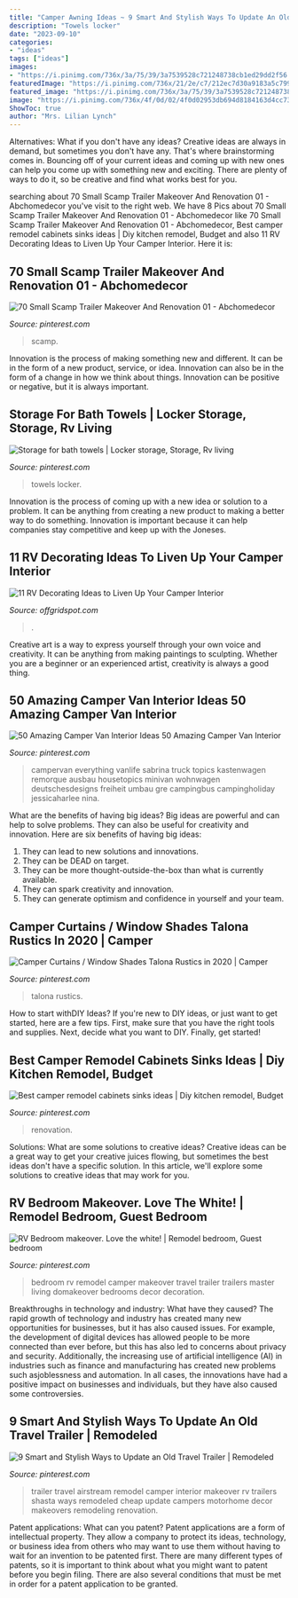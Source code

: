 ```yaml
---
title: "Camper Awning Ideas ~ 9 Smart And Stylish Ways To Update An Old Travel Trailer"
description: "Towels locker"
date: "2023-09-10"
categories:
- "ideas"
tags: ["ideas"]
images:
- "https://i.pinimg.com/736x/3a/75/39/3a7539528c721248738cb1ed29dd2f56.jpg"
featuredImage: "https://i.pinimg.com/736x/21/2e/c7/212ec7d30a9183a5c7996f97493914f3.jpg"
featured_image: "https://i.pinimg.com/736x/3a/75/39/3a7539528c721248738cb1ed29dd2f56.jpg"
image: "https://i.pinimg.com/736x/4f/0d/02/4f0d02953db694d8184163d4cc731722.jpg"
ShowToc: true
author: "Mrs. Lilian Lynch"
---
```



Alternatives: What if you don't have any ideas?
Creative ideas are always in demand, but sometimes you don't have any. That's where brainstorming comes in. Bouncing off of your current ideas and coming up with new ones can help you come up with something new and exciting. There are plenty of ways to do it, so be creative and find what works best for you.

	

		
searching about 70 Small Scamp Trailer Makeover And Renovation 01 - Abchomedecor you've visit to the right web. We have 8 Pics about 70 Small Scamp Trailer Makeover And Renovation 01 - Abchomedecor like 70 Small Scamp Trailer Makeover And Renovation 01 - Abchomedecor, Best camper remodel cabinets sinks ideas | Diy kitchen remodel, Budget and also 11 RV Decorating Ideas to Liven Up Your Camper Interior. Here it is:
		
    
## 70 Small Scamp Trailer Makeover And Renovation 01 - Abchomedecor

<img loading=lazy src="https://i.pinimg.com/736x/8e/10/a6/8e10a617b89837751ab7651b57daf22c.jpg" onerror="this.onerror=null;this.src='https://tse2.mm.bing.net/th?id=OIP.mavpJjTy3IEMBu-GRieGzQHaJ3&amp;pid=15.1';" alt="70 Small Scamp Trailer Makeover And Renovation 01 - Abchomedecor">

_Source: pinterest.com_

>scamp. 

	

Innovation is the process of making something new and different. It can be in the form of a new product, service, or idea. Innovation can also be in the form of a change in how we think about things. Innovation can be positive or negative, but it is always important.

    
## Storage For Bath Towels | Locker Storage, Storage, Rv Living

<img loading=lazy src="https://i.pinimg.com/736x/ad/96/61/ad966105b0fe61a72472937005edb45f--bath-towels-rv.jpg" onerror="this.onerror=null;this.src='https://tse3.mm.bing.net/th?id=OIP.rZi5h_AbG6uw2_RVq1K2BQHaJ4&amp;pid=15.1';" alt="Storage for bath towels | Locker storage, Storage, Rv living">

_Source: pinterest.com_

>towels locker. 

	

Innovation is the process of coming up with a new idea or solution to a problem. It can be anything from creating a new product to making a better way to do something. Innovation is important because it can help companies stay competitive and keep up with the Joneses.

    
## 11 RV Decorating Ideas To Liven Up Your Camper Interior

<img loading=lazy src="https://offgridspot.com/wp-content/uploads/2020/06/105044540_3113232758699296_6906715080108428204_n.jpg" onerror="this.onerror=null;this.src='https://tse1.mm.bing.net/th?id=OIP.b9jlP_WOa4fFZ_na6Tq44wHaJ4&amp;pid=15.1';" alt="11 RV Decorating Ideas to Liven Up Your Camper Interior">

_Source: offgridspot.com_

>. 

	

Creative art is a way to express yourself through your own voice and creativity. It can be anything from making paintings to sculpting. Whether you are a beginner or an experienced artist, creativity is always a good thing.

    
## 50 Amazing Camper Van Interior Ideas 50 Amazing Camper Van Interior

<img loading=lazy src="https://i.pinimg.com/736x/1c/74/9e/1c749eb4aeb33170b050c3ef015b1fdd.jpg" onerror="this.onerror=null;this.src='https://tse3.mm.bing.net/th?id=OIP.FBkLME2Nq6AjfFb3qk0TmgHaLG&amp;pid=15.1';" alt="50 Amazing Camper Van Interior Ideas 50 Amazing Camper Van Interior">

_Source: pinterest.com_

>campervan everything vanlife sabrina truck topics kastenwagen remorque ausbau housetopics minivan wohnwagen deutschesdesigns freiheit umbau gre campingbus campingholiday jessicaharlee nina. 

	

What are the benefits of having big ideas?
Big ideas are powerful and can help to solve problems. They can also be useful for creativity and innovation. Here are six benefits of having big ideas: 
1. They can lead to new solutions and innovations.
2. They can be DEAD on target.
3. They can be more thought-outside-the-box than what is currently available.
4. They can spark creativity and innovation. 
5. They can generate optimism and confidence in yourself and your team.

    
## Camper Curtains / Window Shades Talona Rustics In 2020 | Camper

<img loading=lazy src="https://i.pinimg.com/736x/3a/75/39/3a7539528c721248738cb1ed29dd2f56.jpg" onerror="this.onerror=null;this.src='https://tse2.mm.bing.net/th?id=OIP.hEo-3r08G7M-GzfDiTAUWgHaHa&amp;pid=15.1';" alt="Camper Curtains / Window Shades Talona Rustics in 2020 | Camper">

_Source: pinterest.com_

>talona rustics. 

	

How to start withDIY Ideas?
If you're new to DIY ideas, or just want to get started, here are a few tips. First, make sure that you have the right tools and supplies. Next, decide what you want to DIY. Finally, get started!

    
## Best Camper Remodel Cabinets Sinks Ideas | Diy Kitchen Remodel, Budget

<img loading=lazy src="https://i.pinimg.com/736x/4f/0d/02/4f0d02953db694d8184163d4cc731722.jpg" onerror="this.onerror=null;this.src='https://tse3.mm.bing.net/th?id=OIP.lZTk4tnm0WwJdUzY31EEMwAAAA&amp;pid=15.1';" alt="Best camper remodel cabinets sinks ideas | Diy kitchen remodel, Budget">

_Source: pinterest.com_

>renovation. 

	

Solutions: What are some solutions to creative ideas?
Creative ideas can be a great way to get your creative juices flowing, but sometimes the best ideas don't have a specific solution. In this article, we'll explore some solutions to creative ideas that may work for you.

    
## RV Bedroom Makeover. Love The White! | Remodel Bedroom, Guest Bedroom

<img loading=lazy src="https://i.pinimg.com/736x/41/a6/82/41a6825057653800292be1a22ae0ccbb.jpg" onerror="this.onerror=null;this.src='https://tse1.mm.bing.net/th?id=OIP.YwwPls9gFe23bMNg8LCTbwHaJ4&amp;pid=15.1';" alt="RV Bedroom makeover. Love the white! | Remodel bedroom, Guest bedroom">

_Source: pinterest.com_

>bedroom rv remodel camper makeover travel trailer trailers master living domakeover bedrooms decor decoration. 

	

Breakthroughs in technology and industry: What have they caused?
The rapid growth of technology and industry has created many new opportunities for businesses, but it has also caused issues. For example, the development of digital devices has allowed people to be more connected than ever before, but this has also led to concerns about privacy and security. Additionally, the increasing use of artificial intelligence (AI) in industries such as finance and manufacturing has created new problems such asjoblessness and automation. In all cases, the innovations have had a positive impact on businesses and individuals, but they have also caused some controversies.

    
## 9 Smart And Stylish Ways To Update An Old Travel Trailer | Remodeled

<img loading=lazy src="https://i.pinimg.com/736x/21/2e/c7/212ec7d30a9183a5c7996f97493914f3.jpg" onerror="this.onerror=null;this.src='https://tse2.mm.bing.net/th?id=OIP.ZYXeHQG-bA9-HiBJmay9owHaJ3&amp;pid=15.1';" alt="9 Smart and Stylish Ways to Update an Old Travel Trailer | Remodeled">

_Source: pinterest.com_

>trailer travel airstream remodel camper interior makeover rv trailers shasta ways remodeled cheap update campers motorhome decor makeovers remodeling renovation. 

	

Patent applications: What can you patent?
Patent applications are a form of intellectual property. They allow a company to protect its ideas, technology, or business idea from others who may want to use them without having to wait for an invention to be patented first. There are many different types of patents, so it is important to think about what you might want to patent before you begin filing. There are also several conditions that must be met in order for a patent application to be granted.

